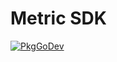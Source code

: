 # Metric SDK

[![PkgGoDev](https://pkg.go.dev/badge/github.com/grafana/opentelemetry-go/sdk/metric)](https://pkg.go.dev/github.com/grafana/opentelemetry-go/sdk/metric)

